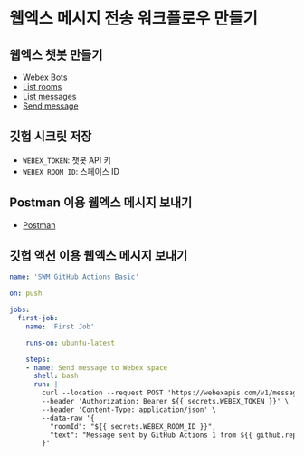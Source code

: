 # 웹엑스 메시지 전송 워크플로우 만들기 #

## 웹엑스 챗봇 만들기 ##

* [Webex Bots](https://developer.webex.com/docs/bots)
* [List rooms](https://developer.webex.com/docs/api/v1/rooms/list-rooms)
* [List messages](https://developer.webex.com/docs/api/v1/messages/list-messages)
* [Send message](https://developer.webex.com/docs/api/v1/messages/create-a-message)


## 깃헙 시크릿 저장 ##

* `WEBEX_TOKEN`: 챗봇 API 키
* `WEBEX_ROOM_ID`: 스페이스 ID


## Postman 이용 웹엑스 메시지 보내기 ##

* [Postman](https://getpostman.com/)


## 깃헙 액션 이용 웹엑스 메시지 보내기 ##

```yaml
name: 'SWM GitHub Actions Basic'

on: push

jobs:
  first-job:
    name: 'First Job'

    runs-on: ubuntu-latest

    steps:
    - name: Send message to Webex space
      shell: bash
      run: |
        curl --location --request POST 'https://webexapis.com/v1/messages' \
        --header 'Authorization: Bearer ${{ secrets.WEBEX_TOKEN }}' \
        --header 'Content-Type: application/json' \
        --data-raw '{
          "roomId": "${{ secrets.WEBEX_ROOM_ID }}",
          "text": "Message sent by GitHub Actions 1 from ${{ github.repository }}"
        }'
```

